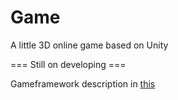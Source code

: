# Game
 A little 3D online game based on Unity

=== Still on developing ===

Gameframework description in [this](https://github.com/RaveChase/Game/blob/main/Document/%E6%B8%B8%E6%88%8F%E6%A1%86%E6%9E%B6%E8%AF%B4%E6%98%8E.md)

